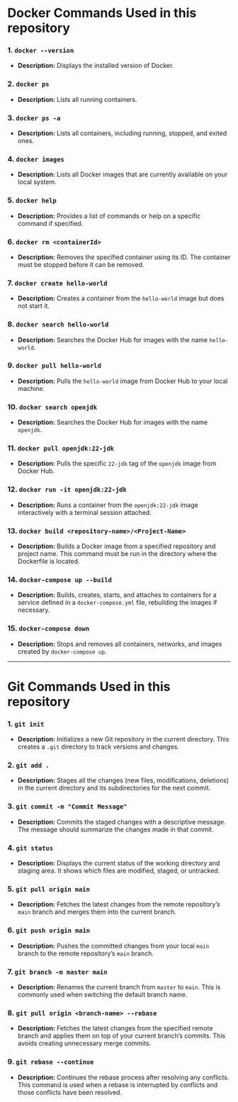 # Docker Commands Used in this repository


### 1. `docker --version`
- **Description:** Displays the installed version of Docker.

### 2. `docker ps`
- **Description:** Lists all running containers.

### 3. `docker ps -a`
- **Description:** Lists all containers, including running, stopped, and exited ones.

### 4. `docker images`
- **Description:** Lists all Docker images that are currently available on your local system.

### 5. `docker help`
- **Description:** Provides a list of commands or help on a specific command if specified.

### 6. `docker rm <containerId>`
- **Description:** Removes the specified container using its ID. The container must be stopped before it can be removed.

### 7. `docker create hello-world`
- **Description:** Creates a container from the `hello-world` image but does not start it.

### 8. `docker search hello-world`
- **Description:** Searches the Docker Hub for images with the name `hello-world`.

### 9. `docker pull hello-world`
- **Description:** Pulls the `hello-world` image from Docker Hub to your local machine.

### 10. `docker search openjdk`
- **Description:** Searches the Docker Hub for images with the name `openjdk`.

### 11. `docker pull openjdk:22-jdk`
- **Description:** Pulls the specific `22-jdk` tag of the `openjdk` image from Docker Hub.

### 12. `docker run -it openjdk:22-jdk`
- **Description:** Runs a container from the `openjdk:22-jdk` image interactively with a terminal session attached.

### 13. `docker build <repository-name>/<Project-Name>`
- **Description:** Builds a Docker image from a specified repository and project name. This command must be run in the directory where the Dockerfile is located.

### 14. `docker-compose up --build`
- **Description:** Builds, creates, starts, and attaches to containers for a service defined in a `docker-compose.yml` file, rebuilding the images if necessary.

### 15. `docker-compose down`
- **Description:** Stops and removes all containers, networks, and images created by `docker-compose up`.

---

# Git Commands Used in this repository

### 1. `git init`
- **Description:** Initializes a new Git repository in the current directory. This creates a `.git` directory to track versions and changes.

### 2. `git add .`
- **Description:** Stages all the changes (new files, modifications, deletions) in the current directory and its subdirectories for the next commit.

### 3. `git commit -m "Commit Message"`
- **Description:** Commits the staged changes with a descriptive message. The message should summarize the changes made in that commit.

### 4. `git status`
- **Description:** Displays the current status of the working directory and staging area. It shows which files are modified, staged, or untracked.

### 5. `git pull origin main`
- **Description:** Fetches the latest changes from the remote repository’s `main` branch and merges them into the current branch.

### 6. `git push origin main`
- **Description:** Pushes the committed changes from your local `main` branch to the remote repository’s `main` branch.

### 7. `git branch -m master main`
- **Description:** Renames the current branch from `master` to `main`. This is commonly used when switching the default branch name.

### 8. `git pull origin <branch-name> --rebase`
- **Description:** Fetches the latest changes from the specified remote branch and applies them on top of your current branch’s commits. This avoids creating unnecessary merge commits.

### 9. `git rebase --continue`
- **Description:** Continues the rebase process after resolving any conflicts. This command is used when a rebase is interrupted by conflicts and those conflicts have been resolved.

